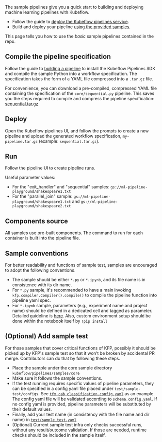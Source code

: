 The sample pipelines give you a quick start to building and deploying machine learning pipelines with Kubeflow.
* Follow the guide to [deploy the Kubeflow pipelines service](https://www.kubeflow.org/docs/guides/pipelines/deploy-pipelines-service/).
* Build and deploy your pipeline [using the provided samples](https://www.kubeflow.org/docs/guides/pipelines/pipelines-samples/).




This page tells you how to use the _basic_ sample pipelines contained in the repo.

## Compile the pipeline specification

Follow the guide to [building a pipeline](https://www.kubeflow.org/docs/guides/pipelines/build-pipeline/) to install the Kubeflow Pipelines SDK and compile the sample Python into a workflow specification. The specification takes the form of a YAML file compressed into a `.tar.gz` file. 

For convenience, you can download a pre-compiled, compressed YAML file containing the
specification of the `core/sequential.py` pipeline. This saves you the steps required
to compile and compress the pipeline specification:
[sequential.tar.gz](https://storage.googleapis.com/sample-package/sequential.tar.gz)

## Deploy

Open the Kubeflow pipelines UI, and follow the prompts to create a new pipeline and upload the generated workflow
specification, `my-pipeline.tar.gz` (example: `sequential.tar.gz`).

## Run

Follow the pipeline UI to create pipeline runs. 

Useful parameter values:

* For the "exit_handler" and "sequential" samples: `gs://ml-pipeline-playground/shakespeare1.txt`
* For the "parallel_join" sample: `gs://ml-pipeline-playground/shakespeare1.txt` and `gs://ml-pipeline-playground/shakespeare2.txt`

## Components source

All samples use pre-built components. The command to run for each container is built into the pipeline file.

## Sample conventions
For better readability and functions of sample test, samples are encouraged to adopt the following conventions.

* The sample should be either `*.py` or `*.ipynb`, and its file name is in consistence with its dir name.
* For `*.py` sample, it's recommended to have a main invoking `kfp.compiler.Compiler().compile()` to compile the 
pipeline function into pipeline yaml spec.
* For `*.ipynb` sample, parameters (e.g., experiment name and project name) should be defined in a dedicated cell and 
tagged as parameter. Detailed guideline is [here](https://github.com/nteract/papermill). Also, custom environment setup
should be done within the notebook itself by `!pip install`


## (Optional) Add sample test
For those samples that cover critical functions of KFP, possibly it should be picked up by KFP's sample test
so that it won't be broken by accidental PR merge. Contributors can do that by following these steps.

* Place the sample under the core sample directory `kubeflow/pipelines/samples/core`
* Make sure it follows the sample conventions.
* If the test running requires specific values of pipeline parameters, they can be specified in a config yaml file
placed under `test/sample-test/configs`. See 
[`tfx_cab_classification.config.yaml`](https://github.com/kubeflow/pipelines/blob/master/test/sample-test/configs/tfx_cab_classification.config.yaml) as an example. The config yaml file will be validated 
according to `schema.config.yaml`. If no config yaml is provided, pipeline parameters will be substituted by their 
default values.
* Finally, add your test name (in consistency with the file name and dir name) in 
[`test/sample_test.yaml`](https://github.com/kubeflow/pipelines/blob/ecd93a50564652553260f8008c9a2d75ab907971/test/sample_test.yaml#L69)
* (Optional) Current sample test infra only checks successful runs, without any result/outcome validation. 
If those are needed, runtime checks should be included in the sample itself.
